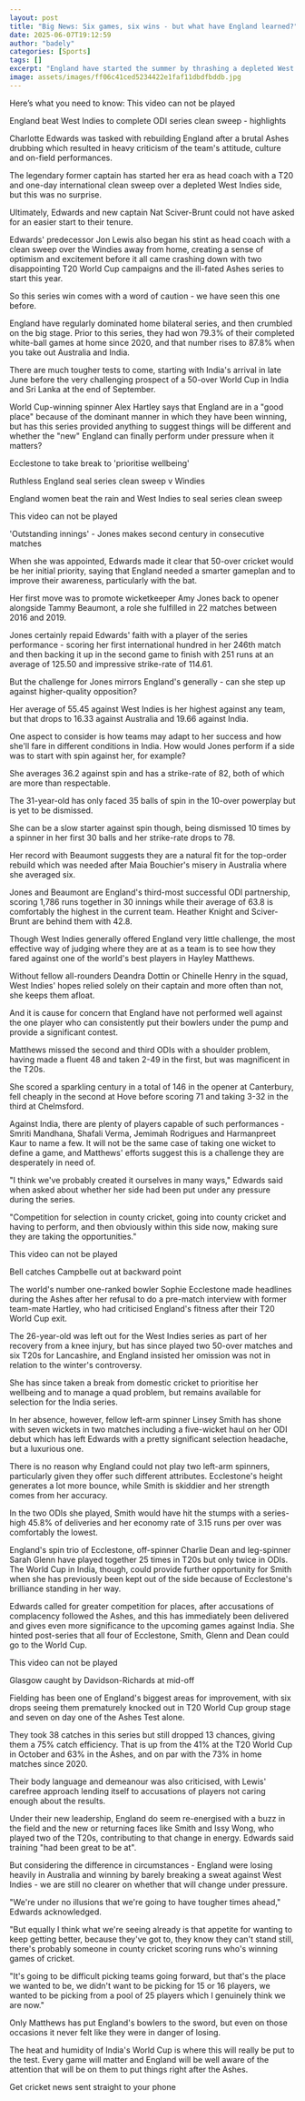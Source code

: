 ```yaml
---
layout: post
title: "Big News: Six games, six wins - but what have England learned?"
date: 2025-06-07T19:12:59
author: "badely"
categories: [Sports]
tags: []
excerpt: "England have started the summer by thrashing a depleted West Indies side - but what does it mean for the team's post-Ashes rebuild and World Cup hopes"
image: assets/images/ff06c41ced5234422e1faf11dbdfbddb.jpg
---
```


Here’s what you need to know: This video can not be played

England beat West Indies to complete ODI series clean sweep - highlights

Charlotte Edwards was tasked with rebuilding England after a brutal Ashes drubbing which resulted in heavy criticism of the team's attitude, culture and on-field performances.  

The legendary former captain has started her era as head coach with a T20 and one-day international clean sweep over a depleted West Indies side, but this was no surprise. 

Ultimately, Edwards and new captain Nat Sciver-Brunt could not have asked for an easier start to their tenure. 

Edwards' predecessor Jon Lewis also began his stint as head coach with a clean sweep over the Windies away from home, creating a sense of optimism and excitement before it all came crashing down with two disappointing T20 World Cup campaigns and the ill-fated Ashes series to start this year.

So this series win comes with a word of caution - we have seen this one before. 

England have regularly dominated home bilateral series, and then crumbled on the big stage. Prior to this series, they had won 79.3% of their completed white-ball games at home since 2020, and that number rises to 87.8% when you take out Australia and India.

There are much tougher tests to come, starting with India's arrival in late June before the very challenging prospect of a 50-over World Cup in India and Sri Lanka at the end of September. 

World Cup-winning spinner Alex Hartley says that England are in a "good place" because of the dominant manner in which they have been winning, but has this series provided anything to suggest things will be different and whether the "new" England can finally perform under pressure when it matters? 

Ecclestone to take break to 'prioritise wellbeing'

Ruthless England seal series clean sweep v Windies

England women beat the rain and West Indies to seal series clean sweep

This video can not be played

'Outstanding innings' - Jones makes second century in consecutive matches

When she was appointed, Edwards made it clear that 50-over cricket would be her initial priority, saying that England needed a smarter gameplan and to improve their awareness, particularly with the bat.

Her first move was to promote wicketkeeper Amy Jones back to opener alongside Tammy Beaumont, a role she fulfilled in 22 matches between 2016 and 2019.

Jones certainly repaid Edwards' faith with a player of the series performance - scoring her first international hundred in her 246th match and then backing it up in the second game to finish with 251 runs at an average of 125.50 and impressive strike-rate of 114.61. 

But the challenge for Jones mirrors England's generally - can she step up against higher-quality opposition? 

Her average of 55.45 against West Indies is her highest against any team, but that drops to 16.33 against Australia and 19.66 against India. 

One aspect to consider is how teams may adapt to her success and how she'll fare in different conditions in India. How would Jones perform if a side was to start with spin against her, for example?

She averages 36.2 against spin and has a strike-rate of 82, both of which are more than respectable.

The 31-year-old has only faced 35 balls of spin in the 10-over powerplay but is yet to be dismissed. 

She can be a slow starter against spin though, being dismissed 10 times by a spinner in her first 30 balls and her strike-rate drops to 78. 

Her record with Beaumont suggests they are a natural fit for the top-order rebuild which was needed after Maia Bouchier's misery in Australia where she averaged six. 

Jones and Beaumont are England's third-most successful ODI partnership, scoring 1,786 runs together in 30 innings while their average of 63.8 is comfortably the highest in the current team. Heather Knight and Sciver-Brunt are behind them with 42.8.  

Though West Indies generally offered England very little challenge, the most effective way of judging where they are at as a team is to see how they fared against one of the world's best players in Hayley Matthews. 

Without fellow all-rounders Deandra Dottin or Chinelle Henry in the squad, West Indies' hopes relied solely on their captain and more often than not, she keeps them afloat. 

And it is cause for concern that England have not performed well against the one player who can consistently put their bowlers under the pump and provide a significant contest. 

Matthews missed the second and third ODIs with a shoulder problem, having made a fluent 48 and taken 2-49 in the first, but was magnificent in the T20s. 

She scored a sparkling century in a total of 146 in the opener at Canterbury, fell cheaply in the second at Hove before scoring 71 and taking 3-32 in the third at Chelmsford.

Against India, there are plenty of players capable of such performances - Smriti Mandhana, Shafali Verma, Jemimah Rodrigues and Harmanpreet Kaur to name a few. It will not be the same case of taking one wicket to define a game, and Matthews' efforts suggest this is a challenge they are desperately in need of.

"I think we've probably created it ourselves in many ways," Edwards said when asked about whether her side had been put under any pressure during the series. 

"Competition for selection in county cricket, going into county cricket and having to perform, and then obviously within this side now, making sure they are taking the opportunities."

This video can not be played

Bell catches Campbelle out at backward point

The world's number one-ranked bowler Sophie Ecclestone made headlines during the Ashes after her refusal to do a pre-match interview with former team-mate Hartley, who had criticised England's fitness after their T20 World Cup exit. 

The 26-year-old was left out for the West Indies series as part of her recovery from a knee injury, but has since played two 50-over matches and six T20s for Lancashire, and England insisted her omission was not in relation to the winter's controversy. 

She has since taken a break from domestic cricket to prioritise her wellbeing and to manage a quad problem, but remains available for selection for the India series.

In her absence, however, fellow left-arm spinner Linsey Smith has shone with seven wickets in two matches including a five-wicket haul on her ODI debut which has left Edwards with a pretty significant selection headache, but a luxurious one. 

There is no reason why England could not play two left-arm spinners, particularly given they offer such different attributes. Ecclestone's height generates a lot more bounce, while Smith is skiddier and her strength comes from her accuracy. 

In the two ODIs she played, Smith would have hit the stumps with a series-high 45.8% of deliveries and her economy rate of 3.15 runs per over was comfortably the lowest. 

England's spin trio of Ecclestone, off-spinner Charlie Dean and leg-spinner Sarah Glenn have played together 25 times in T20s but only twice in ODIs. The World Cup in India, though, could provide further opportunity for Smith when she has previously been kept out of the side because of Ecclestone's brilliance standing in her way.

Edwards called for greater competition for places, after accusations of complacency followed the Ashes, and this has immediately been delivered and gives even more significance to the upcoming games against India. She hinted post-series that all four of Ecclestone, Smith, Glenn and Dean could go to the World Cup. 

This video can not be played

Glasgow caught by Davidson-Richards at mid-off

Fielding has been one of England's biggest areas for improvement, with six drops seeing them prematurely knocked out in T20 World Cup group stage and seven on day one of the Ashes Test alone. 

They took 38 catches in this series but still dropped 13 chances, giving them a 75% catch efficiency. That is up from the 41% at the T20 World Cup in October and 63% in the Ashes, and on par with the 73% in home matches since 2020. 

Their body language and demeanour was also criticised, with Lewis' carefree approach lending itself to accusations of players not caring enough about the results. 

Under their new leadership, England do seem re-energised with a buzz in the field and the new or returning faces like Smith and Issy Wong, who played two of the T20s, contributing to that change in energy. Edwards said training "had been great to be at". 

But considering the difference in circumstances - England were losing heavily in Australia and winning by barely breaking a sweat against West Indies - we are still no clearer on whether that will change under pressure. 

"We're under no illusions that we're going to have tougher times ahead," Edwards acknowledged. 

"But equally I think what we're seeing already is that appetite for wanting to keep getting better, because they've got to, they know they can't stand still, there's probably someone in county cricket scoring runs who's winning games of cricket. 

"It's going to be difficult picking teams going forward, but that's the place we wanted to be, we didn't want to be picking for 15 or 16 players, we wanted to be picking from a pool of 25 players which I genuinely think we are now."

Only Matthews has put England's bowlers to the sword, but even on those occasions it never felt like they were in danger of losing. 

The heat and humidity of India's World Cup is where this will really be put to the test. Every game will matter and England will be well aware of the attention that will be on them to put things right after the Ashes. 

Get cricket news sent straight to your phone

